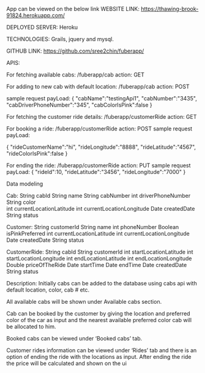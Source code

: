 App can be viewed on the below link
WEBSITE LINK:
https://thawing-brook-91824.herokuapp.com/

DEPLOYED SERVER:
Heroku

TECHNOLOGIES:
Grails, jquery and mysql.

GITHUB LINK:
https://github.com/sree2chin/fuberapp/

APIS:

For fetching available cabs:
/fuberapp/cab
action: GET

For adding to new cab with default location:
/fuberapp/cab
action: POST

sample request payLoad: 
{
   "cabName":"testingApi1",
   "cabNumber":"3435",
   "cabDriverPhoneNumber":"345",
   "cabColorIsPink":false
}


For fetching the customer ride details:
/fuberapp/customerRide
action: GET

For booking a ride:
/fuberapp/customerRide
action: POST
sample request payLoad:

{
   "rideCustomerName":"hi",
   "rideLongitude":"8888",
   "rideLatitude":"4567",
   "rideColorIsPink":false
}

For ending the ride:
/fuberapp/customerRide
action: PUT
sample request payLoad:
{
   "rideId":10,
   "rideLatitude":"3456",
   "rideLongitude":"7000"
}


Data modeling

Cab:
	String cabId
    	String name
	String cabNumber
	int driverPhoneNumber
	String color	
	int currentLocationLatitude
	int currentLocationLongitude
	Date createdDate
	String status

Customer:
	String customerId
	String name
	int phoneNumber
	Boolean isPinkPreferred
	int currentLocationLatitude
	int currentLocationLongitude
	Date createdDate
	String status

CustomerRide:
	String cabId
	String customerId
	int startLocationLatitude
	int startLocationLongitude
	int endLocationLatitude
	int endLocationLongitude
	Double priceOfTheRide
	Date startTime
	Date endTime
	Date createdDate
	String status

Description:
Initially cabs can be added to the database using cabs api with default location, color, cab # etc.



All available cabs will be shown under Available cabs section.



Cab can be booked by the customer by giving the location and preferred color of the car as input and the nearest available preferred color cab will be allocated to him.



Booked cabs can be viewed under ‘Booked cabs’ tab.

Customer rides information can be viewed under ‘Rides’ tab and there is an option of ending the ride with the locations as input. After ending the ride the price will be calculated and shown on the ui


